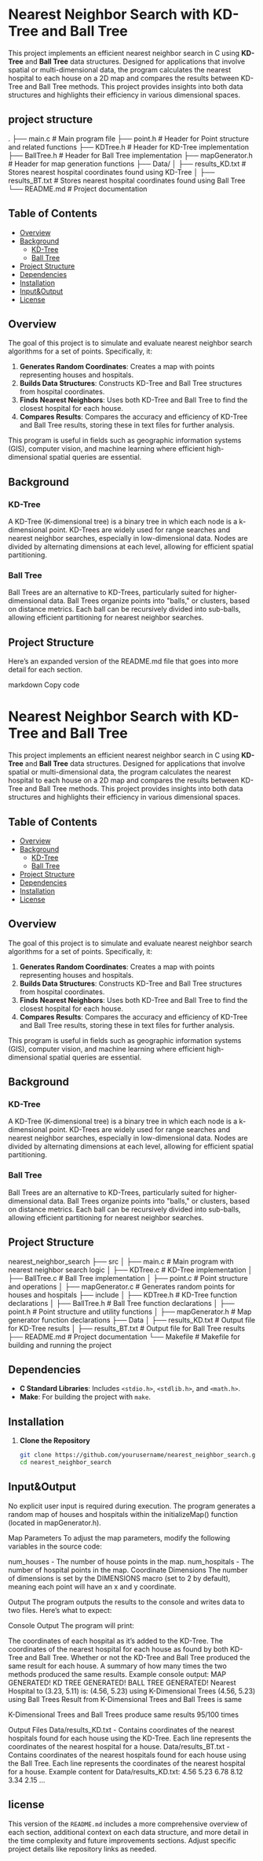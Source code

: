 # Nearest Neighbor Search with KD-Tree and Ball Tree

This project implements an efficient nearest neighbor search in C using **KD-Tree** and **Ball Tree** data structures. Designed for applications that involve spatial or multi-dimensional data, the program calculates the nearest hospital to each house on a 2D map and compares the results between KD-Tree and Ball Tree methods. This project provides insights into both data structures and highlights their efficiency in various dimensional spaces.

## project structure
.
├── main.c                 # Main program file
├── point.h                # Header for Point structure and related functions
├── KDTree.h               # Header for KD-Tree implementation
├── BallTree.h             # Header for Ball Tree implementation
├── mapGenerator.h         # Header for map generation functions
├── Data/
│   ├── results_KD.txt     # Stores nearest hospital coordinates found using KD-Tree
│   ├── results_BT.txt     # Stores nearest hospital coordinates found using Ball Tree
└── README.md              # Project documentation


## Table of Contents
- [Overview](#overview)
- [Background](#background)
  - [KD-Tree](#kd-tree)
  - [Ball Tree](#ball-tree)
- [Project Structure](#project-structure)
- [Dependencies](#dependencies)
- [Installation](#installation)
- [Input&Output](#Input&Output)
- [License](#license)

## Overview

The goal of this project is to simulate and evaluate nearest neighbor search algorithms for a set of points. Specifically, it:
1. **Generates Random Coordinates**: Creates a map with points representing houses and hospitals.
2. **Builds Data Structures**: Constructs KD-Tree and Ball Tree structures from hospital coordinates.
3. **Finds Nearest Neighbors**: Uses both KD-Tree and Ball Tree to find the closest hospital for each house.
4. **Compares Results**: Compares the accuracy and efficiency of KD-Tree and Ball Tree results, storing these in text files for further analysis.

This program is useful in fields such as geographic information systems (GIS), computer vision, and machine learning where efficient high-dimensional spatial queries are essential.

## Background

### KD-Tree

A KD-Tree (K-dimensional tree) is a binary tree in which each node is a k-dimensional point. KD-Trees are widely used for range searches and nearest neighbor searches, especially in low-dimensional data. Nodes are divided by alternating dimensions at each level, allowing for efficient spatial partitioning.

### Ball Tree

Ball Trees are an alternative to KD-Trees, particularly suited for higher-dimensional data. Ball Trees organize points into "balls," or clusters, based on distance metrics. Each ball can be recursively divided into sub-balls, allowing efficient partitioning for nearest neighbor searches.

## Project Structure


Here’s an expanded version of the README.md file that goes into more detail for each section.

markdown
Copy code
# Nearest Neighbor Search with KD-Tree and Ball Tree

This project implements an efficient nearest neighbor search in C using **KD-Tree** and **Ball Tree** data structures. Designed for applications that involve spatial or multi-dimensional data, the program calculates the nearest hospital to each house on a 2D map and compares the results between KD-Tree and Ball Tree methods. This project provides insights into both data structures and highlights their efficiency in various dimensional spaces.

## Table of Contents
- [Overview](#overview)
- [Background](#background)
  - [KD-Tree](#kd-tree)
  - [Ball Tree](#ball-tree)
- [Project Structure](#project-structure)
- [Dependencies](#dependencies)
- [Installation](#installation)
- [License](#license)

## Overview

The goal of this project is to simulate and evaluate nearest neighbor search algorithms for a set of points. Specifically, it:
1. **Generates Random Coordinates**: Creates a map with points representing houses and hospitals.
2. **Builds Data Structures**: Constructs KD-Tree and Ball Tree structures from hospital coordinates.
3. **Finds Nearest Neighbors**: Uses both KD-Tree and Ball Tree to find the closest hospital for each house.
4. **Compares Results**: Compares the accuracy and efficiency of KD-Tree and Ball Tree results, storing these in text files for further analysis.

This program is useful in fields such as geographic information systems (GIS), computer vision, and machine learning where efficient high-dimensional spatial queries are essential.

## Background

### KD-Tree

A KD-Tree (K-dimensional tree) is a binary tree in which each node is a k-dimensional point. KD-Trees are widely used for range searches and nearest neighbor searches, especially in low-dimensional data. Nodes are divided by alternating dimensions at each level, allowing for efficient spatial partitioning.

### Ball Tree

Ball Trees are an alternative to KD-Trees, particularly suited for higher-dimensional data. Ball Trees organize points into "balls," or clusters, based on distance metrics. Each ball can be recursively divided into sub-balls, allowing efficient partitioning for nearest neighbor searches.

## Project Structure

nearest_neighbor_search ├── src │ ├── main.c # Main program with nearest neighbor search logic │ ├── KDTree.c # KD-Tree implementation │ ├── BallTree.c # Ball Tree implementation │ ├── point.c # Point structure and operations │ ├── mapGenerator.c # Generates random points for houses and hospitals ├── include │ ├── KDTree.h # KD-Tree function declarations │ ├── BallTree.h # Ball Tree function declarations │ ├── point.h # Point structure and utility functions │ ├── mapGenerator.h # Map generator function declarations ├── Data │ ├── results_KD.txt # Output file for KD-Tree results │ ├── results_BT.txt # Output file for Ball Tree results ├── README.md # Project documentation └── Makefile # Makefile for building and running the project


## Dependencies

- **C Standard Libraries**: Includes `<stdio.h>`, `<stdlib.h>`, and `<math.h>`.
- **Make**: For building the project with `make`.

## Installation

1. **Clone the Repository**
   ```bash
   git clone https://github.com/yourusername/nearest_neighbor_search.git
   cd nearest_neighbor_search

## Input&Output
No explicit user input is required during execution. The program generates a random map of houses and hospitals within the initializeMap() function (located in mapGenerator.h).

Map Parameters
To adjust the map parameters, modify the following variables in the source code:

num_houses - The number of house points in the map.
num_hospitals - The number of hospital points in the map.
Coordinate Dimensions
The number of dimensions is set by the DIMENSIONS macro (set to 2 by default), meaning each point will have an x and y coordinate.

Output
The program outputs the results to the console and writes data to two files. Here’s what to expect:

Console Output
The program will print:

The coordinates of each hospital as it’s added to the KD-Tree.
The coordinates of the nearest hospital for each house as found by both KD-Tree and Ball Tree.
Whether or not the KD-Tree and Ball Tree produced the same result for each house.
A summary of how many times the two methods produced the same results.
Example console output:
MAP GENERATED!
KD TREE GENERATED!
BALL TREE GENERATED!
Nearest Hospital to (3.23, 5.11) is:
(4.56, 5.23) using K-Dimensional Trees
(4.56, 5.23) using Ball Trees
Result from K-Dimensional Trees and Ball Trees is same

K-Dimensional Trees and Ball Trees produce same results 95/100 times

Output Files
Data/results_KD.txt - Contains coordinates of the nearest hospitals found for each house using the KD-Tree. Each line represents the coordinates of the nearest hospital for a house.
Data/results_BT.txt - Contains coordinates of the nearest hospitals found for each house using the Ball Tree. Each line represents the coordinates of the nearest hospital for a house.
Example content for Data/results_KD.txt:
4.56 5.23
6.78 8.12
3.34 2.15
...

## license 

This version of the `README.md` includes a more comprehensive overview of each section, additional context on each data structure, and more detail in the time complexity and future improvements sections. Adjust specific project details like repository links as needed.


